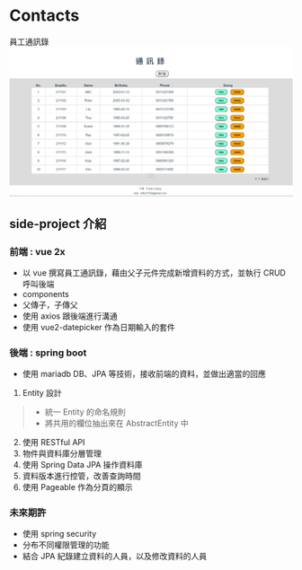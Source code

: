# Contacts
員工通訊錄
![](https://github.com/Frank0321/Contacts/blob/master/contacts-frontend/src/assets/images/home_version_220109.png)

## side-project 介紹
### 前端 : vue 2x
- 以 vue 撰寫員工通訊錄，藉由父子元件完成新增資料的方式，並執行 CRUD 呼叫後端
- components
- 父傳子，子傳父
- 使用 axios 跟後端進行溝通
- 使用 vue2-datepicker 作為日期輸入的套件
  
### 後端 : spring boot
- 使用 mariadb DB、JPA 等技術，接收前端的資料，並做出適當的回應
1. Entity 設計
> - 統一 Entity 的命名規則
> - 將共用的欄位抽出來在 AbstractEntity 中
2. 使用 RESTful API
3. 物件與資料庫分層管理
4. 使用 Spring Data JPA 操作資料庫
5. 資料版本進行控管，改善查詢時間
6. 使用 Pageable 作為分頁的顯示

  
### 未來期許
- 使用 spring security
- 分布不同權限管理的功能
- 結合 JPA 紀錄建立資料的人員，以及修改資料的人員
